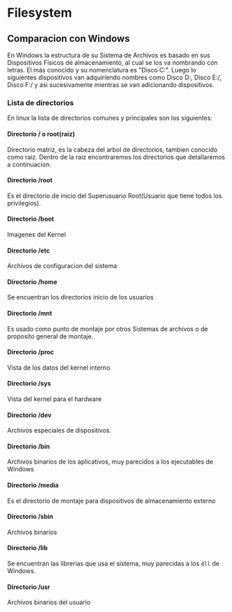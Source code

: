 # Filesystem
## Comparacion con Windows
En Windows la estructura de su Sistema de Archivos es basado en sus Dispositivos Fisicos de almacenamiento, al cual se los va nombrando con letras. El más conocido y su nomenclatura es "Disco C:\". Luego lo siguientes dispositivos van adquiriendo nombres como Disco D:\, Disco E:/, Disco F:/ y asi sucesivamente mientras se van adicionando dispositivos.
### Lista de directorios
En linux la lista de directorios comunes y principales son los siguientes:
#### Directorio / o root(raiz)
Directorio matriz, es la cabeza del arbol de directorios, tambien conocido como raiz. Dentro de la raiz encontraremos los directorios que detallaremos a continuacion.
#### Directorio /root
Es el directorio de inicio del Superusuario Root(Usuario que tiene todos los privilegios).
#### Directorio /boot
Imagenes del Kernel
#### Directorio /etc
Archivos de configuracion del sistema
#### Directorio /home
Se encuentran los directorios inicio de los usuarios
#### Directorio /mnt
Es usado como punto de montaje por otros Sistemas de archivos o de proposito general de montaje.
#### Directorio /proc
Vista de los datos del kernel interno
#### Directorio /sys
Vista del kernel para el hardware
#### Directorio /dev
Archivos especiales de dispositivos.
#### Directorio /bin
Archivos binarios de los aplicativos, muy parecidos a los ejecutables de Windows
#### Directorio /media
Es el directorio de montaje para dispositivos de almacenamiento externo
#### Directorio /sbin
Archivos binarios
#### Directorio /lib
Se encuentran las librerias que usa el sistema, muy parecidas a los `dll` de Windows.
#### Directorio /usr
Archivos binarios del usuario

